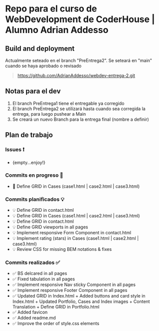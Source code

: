# Repo para el curso de WebDevelopment de CoderHouse | Alumno Adrian Addesso

## Build and deployment
Actualmente seteado en el branch "PreEntrega2". Se seteará en "main" cuando se haya aprobado o revisado

> https://github.com/AdrianAddesso/webdev-entrega-2.git

## Notas para el dev
1. El branch PreEntrega1 tiene el entregable ya corregido
2. El branch PreEntrega2 se utilizará hasta cuando sea corregida la entrega, para luego pushear a Main
3. Se creará un nuevo Branch para la entrega final (nombre a definir)

## Plan de trabajo
### Issues ❗
-  {empty...enjoy!}

### Commits en progreso 🚧
- 🚧 Define GRID in Cases (case1.html | case2.html | case3.html)

### Commits planificados 💡
- 💡 Define GRID in contact.html
- 💡 Define GRID in Cases (case1.html | case2.html | case3.html)
- 💡 Define GRID in contact.html
- 💡 Define GRID viewports in all pages
- 💡 Implement responsive Form Component in contact.html
- 💡 Implement rating (stars) in Cases (case1.html | case2.html | case3.html)
- 💡 Review CSS for missing BEM notations & fixes

### Commits realizados ✅
- ✅ BS delcared in all pages 
- ✅ Fixed tabulation in all pages
- ✅ Implement responsive Nav sticky Component in all pages
- ✅ Implement responsive Footer Component in all pages
- ✅ Updated GRID in Index.html + Added buttons and card style in Index.html + Updated Portfolio, Cases and Index images + Content Translation + Define GRID in Portfolio.html
- ✅ Added favicon
- ✅ Added readme.md
- ✅ Improve the order of style.css elements